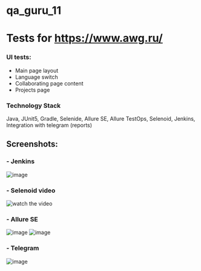 
# qa_guru_11
# Tests for https://www.awg.ru/

### UI tests:
- Main page layout
- Language switch
- Collaborating page content
- Projects page 

### Technology Stack
Java, JUnit5, Gradle, Selenide, Allure SE, Allure TestOps, Selenoid, Jenkins, Integration with telegram (reports)

## Screenshots:

### - Jenkins
![image](https://user-images.githubusercontent.com/17245384/114285208-11225c80-9a5e-11eb-873c-534ae98d3cf7.png)
### - Selenoid video
![watch the video](https://user-images.githubusercontent.com/17245384/114285343-192ecc00-9a5f-11eb-96ea-e7222559bad1.gif)
### - Allure SE
![image]()
![image]()
### - Telegram
![image]()
